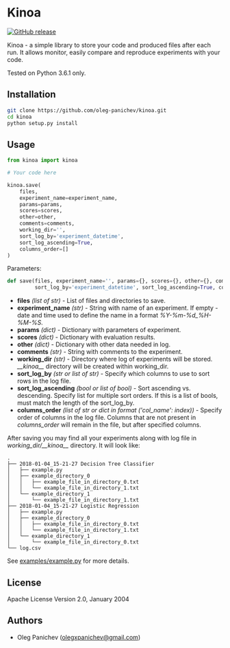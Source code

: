 # Kinoa
[![GitHub release](https://img.shields.io/badge/Version-0.0.1-blue.svg?style=for-the-badge)](https://github.com/oleg-panichev/kinoa)

Kinoa - a simple library to store your code and produced files after each run. It allows monitor, easily compare  and reproduce experiments with your code.

Tested on Python 3.6.1 only. 

## Installation
```sh
git clone https://github.com/oleg-panichev/kinoa.git
cd kinoa
python setup.py install
```

## Usage
```python
from kinoa import kinoa

# Your code here

kinoa.save(
    files,
    experiment_name=experiment_name,
    params=params,
    scores=scores,
    other=other,
    comments=comments,
    working_dir='',
    sort_log_by='experiment_datetime', 
    sort_log_ascending=True,
    columns_order=[]
)
```

Parameters:
```python
def save(files, experiment_name='', params={}, scores={}, other={}, comments='', working_dir='',
         sort_log_by='experiment_datetime', sort_log_ascending=True, columns_order=[])
```

- **files** *(list of str)* - List of files and directories to save.
- **experiment_name** *(str)* - String with name of an experiment. If empty - date and time used to define the name in a format *%Y-%m-%d_%H-%M-%S*.
- **params** *(dict)* - Dictionary with parameters of experiment.
- **scores** *(dict)* - Dictionary with evaluation results.
- **other** *(dict)* - Dictionary with other data needed in log.
- **comments** *(str)* - String with comments to the experiment.
- **working_dir** *(str)* - Directory where log of experiments will be stored. *\_\_kinoa\_\_* directory will be created within working_dir.
- **sort_log_by** *(str or list of str)* - Specify which columns to use to sort rows in the log file.
- **sort_log_ascending** *(bool or list of bool)* - Sort ascending vs. descending. Specify list for multiple sort orders. If this is a list of bools, must match the length of the sort_log_by.
- **columns_order** *(list of str or dict in format ('col_name': index))* - Specify order of columns in the log file. Columns that are not present in *columns_order* will remain in the file, but after specified columns.

After saving you may find all your experiments along with log file in *working_dir/\_\_kinoa\_\_* directory. It will look like:
```
.
├── 2018-01-04_15-21-27 Decision Tree Classifier
│   ├── example.py
│   ├── example_directory_0
│   │   ├── example_file_in_directory_0.txt
│   │   └── example_file_in_directory_1.txt
│   └── example_directory_1
│       └── example_file_in_directory_1.txt
├── 2018-01-04_15-21-27 Logistic Regression
│   ├── example.py
│   ├── example_directory_0
│   │   ├── example_file_in_directory_0.txt
│   │   └── example_file_in_directory_1.txt
│   └── example_directory_1
│       └── example_file_in_directory_0.txt
└── log.csv
```

See [examples/example.py](https://github.com/oleg-panichev/Kinoa/blob/master/examples/example.py) for more details.

## License
Apache License Version 2.0, January 2004

## Authors
- Oleg Panichev ([olegxpanichev@gmail.com](mailto:olegxpanichev@gmail.com))
